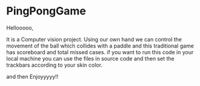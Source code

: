 # PingPongGame
Hellooooo, 

It is a Computer vision project. 
Using our own hand we can control the movement of the ball which collides with a paddle and this traditional game has scoreboard and total missed cases.
if you want to run this code in your local machine you can use the files in source code and then set the trackbars according to your skin color.

and then Enjoyyyyy!!
